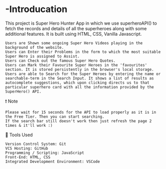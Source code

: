 # -Introducation

This project is Super Hero Hunter App in which we use superheroAPI() to fetch the records and details of all the superheroes along with some additional features. It is built using HTML, CSS, Vanilla Javascript.

    Users are Shown some ongoing Super Hero Videos playing in the background of the website.
    Users can Enter their Problems in the form to which the most suitable Super Hero is assigned to Assist.
    Users can Check out the famous Super Hero Quotes.
    Users can Mark their Favourite Super Heroes in the 'favourites' section. It is stored persistently in the browser's local storage.
    Users are able to Search for the Super Heroes by entering the name or searchable-term in the Search Input. It shows a list of results as autocomplete suggestions, which upon clicking directs us to that particular superhero card with all the information provided by the SuperHero() API.

❗ Note

    Please wait for 15 seconds for the API to load properly as it is in the Free Tier. Then you can start searching.
    If the search bar still doesn't work then just refresh the page 2 times & it'll work :)


🔨 Tools Used

    Version Control System: Git
    VCS Hosting: GitHub
    Programming / Scripting: JavaScript
    Front-End: HTML, CSS
    Integrated Development Environment: VSCode 
